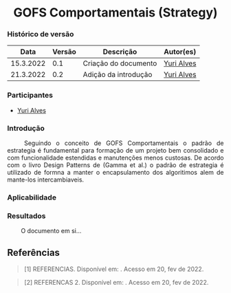# <center> GOFS Comportamentais (Strategy)

### Histórico de versão<br>

| Data      | Versão | Descrição            | Autor(es)                                   |
| --------- | ------ | -------------------- | ------------------------------------------- |
| 15.3.2022 | 0.1    | Criação do documento | [Yuri Alves](https://github.com/yuriAlves5) |
| 21.3.2022 | 0.2    | Adição da introdução | [Yuri Alves](https://github.com/yuriAlves5) |

### Participantes

-   [Yuri Alves](https://github.com/yuriAlves5)

### Introdução

<p align="justify">&emsp;&emsp;
    Seguindo o conceito de GOFS Comportamentais o padrão de estrategia é fundamental para formação de um projeto bem consolidado e com funcionalidade estendidas e manutenções menos custosas. De acordo com o livro Design Patterns de (Gamma et al.) o padrão de estrategia é utilizado de formna a manter o encapsulamento dos algoritimos alem de mante-los intercambiaveis. 
</p>

### Aplicabilidade

### Resultados

<p align="justify">&emsp;&emsp;
    O documento em si...
</p>

## Referências

> [1] REFERENCIAS. Disponível em: <link>. Acesso em 20, fev de 2022.

> [2] REFERENCAS 2. Disponível em: <link>. Acesso em 20, fev de 2022.

